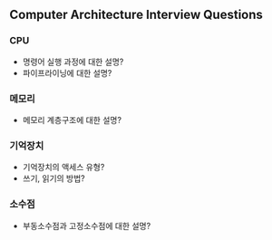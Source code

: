 ## Computer Architecture Interview Questions

### CPU
- 명령어 실행 과정에 대한 설명?
- 파이프라이닝에 대한 설명?

### 메모리
- 메모리 계층구조에 대한 설명?

### 기억장치
- 기억장치의 액세스 유형?
- 쓰기, 읽기의 방법?

### 소수점
- 부동소수점과 고정소수점에 대한 설명?
